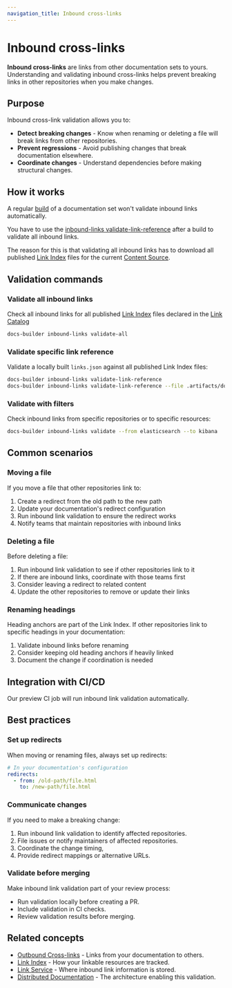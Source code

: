 ```yaml
---
navigation_title: Inbound cross-links
---
```


# Inbound cross-links

**Inbound cross-links** are links from other documentation sets to yours. Understanding and validating inbound cross-links helps prevent breaking links in other repositories when you make changes.

## Purpose

Inbound cross-link validation allows you to:

* **Detect breaking changes** - Know when renaming or deleting a file will break links from other repositories.
* **Prevent regressions** - Avoid publishing changes that break documentation elsewhere.
* **Coordinate changes** - Understand dependencies before making structural changes.

## How it works

A regular [build](../cli/docset/build.md) of a documentation set won't validate inbound links automatically.

You have to use the [inbound-links validate-link-reference](../cli/links/inbound-links-validate-link-reference.md) after a build to validate all inbound links.

The reason for this is that validating all inbound links has to download all published [Link Index](link-index.md) files
for the current [Content Source](../configure/content-sources.md).

## Validation commands

### Validate all inbound links

Check all inbound links for all published [Link Index](link-index.md) files declared in the [Link Catalog](link-catalog.md)

```bash
docs-builder inbound-links validate-all
```

### Validate specific link reference

Validate a locally built `links.json` against all published Link Index files:

```bash
docs-builder inbound-links validate-link-reference 
docs-builder inbound-links validate-link-reference --file .artifacts/docs/html/links.json
```

### Validate with filters

Check inbound links from specific repositories or to specific resources:

```bash
docs-builder inbound-links validate --from elasticsearch --to kibana
```

## Common scenarios

### Moving a file

If you move a file that other repositories link to:

1. Create a redirect from the old path to the new path
2. Update your documentation's redirect configuration
3. Run inbound link validation to ensure the redirect works
4. Notify teams that maintain repositories with inbound links

### Deleting a file

Before deleting a file:

1. Run inbound link validation to see if other repositories link to it
2. If there are inbound links, coordinate with those teams first
3. Consider leaving a redirect to related content
4. Update the other repositories to remove or update their links

### Renaming headings

Heading anchors are part of the Link Index. If other repositories link to specific headings in your documentation:

1. Validate inbound links before renaming
2. Consider keeping old heading anchors if heavily linked
3. Document the change if coordination is needed

## Integration with CI/CD

Our preview CI job will run inbound link validation automatically.

## Best practices

### Set up redirects

When moving or renaming files, always set up redirects:

```yaml
# In your documentation's configuration
redirects:
  - from: /old-path/file.html
    to: /new-path/file.html
```

### Communicate changes

If you need to make a breaking change:

1. Run inbound link validation to identify affected repositories.
2. File issues or notify maintainers of affected repositories.
3. Coordinate the change timing,
4. Provide redirect mappings or alternative URLs.

### Validate before merging

Make inbound link validation part of your review process:

* Run validation locally before creating a PR.
* Include validation in CI checks.
* Review validation results before merging.

## Related concepts

* [Outbound Cross-links](outbound-cross-links.md) - Links from your documentation to others.
* [Link Index](link-index.md) - How your linkable resources are tracked.
* [Link Service](link-service.md) - Where inbound link information is stored.
* [Distributed Documentation](distributed-documentation.md) - The architecture enabling this validation.
